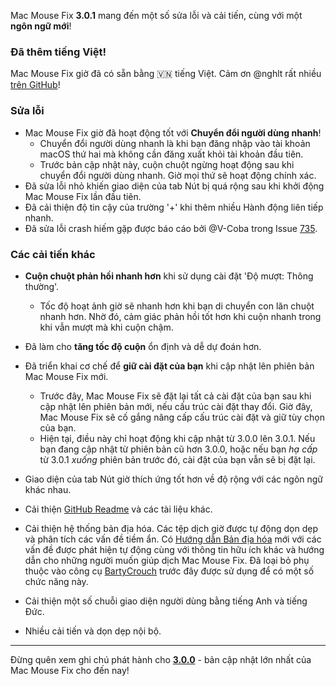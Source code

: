 Mac Mouse Fix **3.0.1** mang đến một số sửa lỗi và cải tiến, cùng với một **ngôn ngữ mới**!

### Đã thêm tiếng Việt!

Mac Mouse Fix giờ đã có sẵn bằng 🇻🇳 tiếng Việt. Cảm ơn @nghlt rất nhiều [trên GitHub](https://GitHub.com/nghlt)!


### Sửa lỗi

- Mac Mouse Fix giờ đã hoạt động tốt với **Chuyển đổi người dùng nhanh**!
  - Chuyển đổi người dùng nhanh là khi bạn đăng nhập vào tài khoản macOS thứ hai mà không cần đăng xuất khỏi tài khoản đầu tiên.
  - Trước bản cập nhật này, cuộn chuột ngừng hoạt động sau khi chuyển đổi người dùng nhanh. Giờ mọi thứ sẽ hoạt động chính xác.
- Đã sửa lỗi nhỏ khiến giao diện của tab Nút bị quá rộng sau khi khởi động Mac Mouse Fix lần đầu tiên.
- Đã cải thiện độ tin cậy của trường '+' khi thêm nhiều Hành động liên tiếp nhanh.
- Đã sửa lỗi crash hiếm gặp được báo cáo bởi @V-Coba trong Issue [735](https://github.com/noah-nuebling/mac-mouse-fix/issues/735).

### Các cải tiến khác

- **Cuộn chuột phản hồi nhanh hơn** khi sử dụng cài đặt 'Độ mượt: Thông thường'.
  - Tốc độ hoạt ảnh giờ sẽ nhanh hơn khi bạn di chuyển con lăn chuột nhanh hơn. Nhờ đó, cảm giác phản hồi tốt hơn khi cuộn nhanh trong khi vẫn mượt mà khi cuộn chậm.
  
- Đã làm cho **tăng tốc độ cuộn** ổn định và dễ dự đoán hơn.
- Đã triển khai cơ chế để **giữ cài đặt của bạn** khi cập nhật lên phiên bản Mac Mouse Fix mới.
  - Trước đây, Mac Mouse Fix sẽ đặt lại tất cả cài đặt của bạn sau khi cập nhật lên phiên bản mới, nếu cấu trúc cài đặt thay đổi. Giờ đây, Mac Mouse Fix sẽ cố gắng nâng cấp cấu trúc cài đặt và giữ tùy chọn của bạn.
  - Hiện tại, điều này chỉ hoạt động khi cập nhật từ 3.0.0 lên 3.0.1. Nếu bạn đang cập nhật từ phiên bản cũ hơn 3.0.0, hoặc nếu bạn _hạ cấp_ từ 3.0.1 _xuống_ phiên bản trước đó, cài đặt của bạn vẫn sẽ bị đặt lại.
- Giao diện của tab Nút giờ thích ứng tốt hơn về độ rộng với các ngôn ngữ khác nhau.
- Cải thiện [GitHub Readme](https://github.com/noah-nuebling/mac-mouse-fix#background) và các tài liệu khác.
- Cải thiện hệ thống bản địa hóa. Các tệp dịch giờ được tự động dọn dẹp và phân tích các vấn đề tiềm ẩn. Có [Hướng dẫn Bản địa hóa](https://github.com/noah-nuebling/mac-mouse-fix/discussions/731) mới với các vấn đề được phát hiện tự động cùng với thông tin hữu ích khác và hướng dẫn cho những người muốn giúp dịch Mac Mouse Fix. Đã loại bỏ phụ thuộc vào công cụ [BartyCrouch](https://github.com/FlineDev/BartyCrouch) trước đây được sử dụng để có một số chức năng này.
- Cải thiện một số chuỗi giao diện người dùng bằng tiếng Anh và tiếng Đức.
- Nhiều cải tiến và dọn dẹp nội bộ.

---

Đừng quên xem ghi chú phát hành cho [**3.0.0**](https://github.com/noah-nuebling/mac-mouse-fix/releases/tag/3.0.0) - bản cập nhật lớn nhất của Mac Mouse Fix cho đến nay!